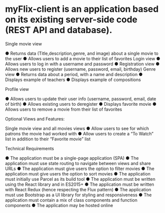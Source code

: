 # myFlix-client is an application based on its existing server-side code (REST API and database).

Single movie view 

● Returns data (Title,description,genre, and image) about a single movie to the user 
● Allows users to add a movie to their list of favorites Login view
 ● Allows users to log in with a username and password 
● Registration view 
● Allows new users to register (username, password, email, birthday) Genre view 
● Returns data about a period, with a name and description 
● Displays example  of teachers
 ● Displays example of compositions

Profile view 

● Allows users to update their user info (username, password, email, date of birth) 
● Allows existing users to deregister 
● Displays favorite movie 
● Allows users to remove a movie from their list of favorites

Optional Views and Features: 

Single movie view and all movies views
 ● Allow users to see for which patrons the movie had worked with
● Allow users to create a “To Watch” list in addition to their “Favorite movie” list

Technical Requirements 

● The application must be a single-page application (SPA) 
● The application must use state routing to navigate between views and share URLs 
● The application must give users the option to filter movies 
● The application must give users the option to sort movies 
● The application must initially use Parcel as its build tool 
● The application must be written using the React library and in ES2015+
 ● The application must be written with React Redux (hence respecting the Flux pattern) 
● The application must use Bootstrap as a UI library for styling and responsiveness 
● The application must contain a mix of class components and function components ● The application may be hosted online


